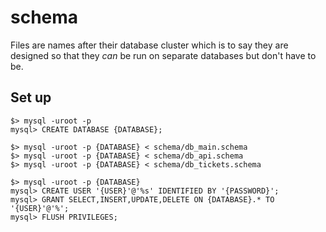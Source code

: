 # schema

Files are names after their database cluster which is to say they are designed so that they _can_ be run on separate databases but don't have to be.

## Set up

```
$> mysql -uroot -p
mysql> CREATE DATABASE {DATABASE};

$> mysql -uroot -p {DATABASE} < schema/db_main.schema 
$> mysql -uroot -p {DATABASE} < schema/db_api.schema
$> mysql -uroot -p {DATABASE} < schema/db_tickets.schema

$> mysql -uroot -p {DATABASE}
mysql> CREATE USER '{USER}'@'%s' IDENTIFIED BY '{PASSWORD}';
mysql> GRANT SELECT,INSERT,UPDATE,DELETE ON {DATABASE}.* TO '{USER}'@'%';
mysql> FLUSH PRIVILEGES;
```